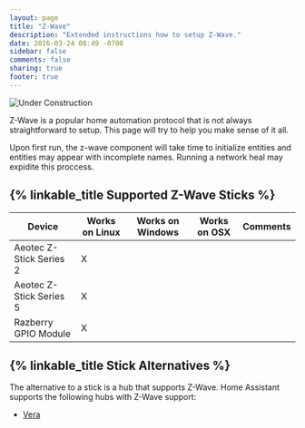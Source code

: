 ```yaml
---
layout: page
title: "Z-Wave"
description: "Extended instructions how to setup Z-Wave."
date: 2016-03-24 08:49 -0700
sidebar: false
comments: false
sharing: true
footer: true
---
```


![Under Construction](https://i.imgur.com/WkBB4BV.gif)

Z-Wave is a popular home automation protocol that is not always straightforward to setup. This page will try to help you make sense of it all.

<p class='note'>
Upon first run, the z-wave component will take time to initialize entities and entities may appear with incomplete names. Running a network heal may expidite this proccess.
</p>

## {% linkable_title Supported Z-Wave Sticks %}

| Device                  | Works on Linux | Works on Windows | Works on OSX | Comments  |
|-------------------------|----------------|------------------|--------------|-----------|
| Aeotec Z-Stick Series 2 | X              |                  |              |           |
| Aeotec Z-Stick Series 5 | X              |                  |              |           |
| Razberry GPIO Module    | X              |                  |              |           |


## {% linkable_title Stick Alternatives %}

The alternative to a stick is a hub that supports Z-Wave. Home Assistant supports the following hubs with Z-Wave support:

 - [Vera](/components/vera/)
